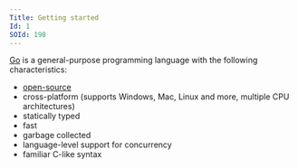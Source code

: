 ```yaml
---
Title: Getting started
Id: 1
SOId: 198
---
```

[Go](https://golang.org/) is a general-purpose programming language with the following characteristics:
* [open-source](https://github.com/golang/go)
* cross-platform (supports Windows, Mac, Linux and more, multiple CPU architectures)
* statically typed
* fast
* garbage collected
* language-level support for concurrency
* familiar C-like syntax
